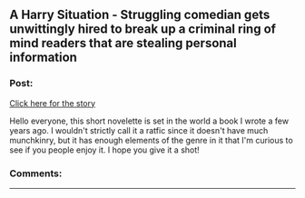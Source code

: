 ## A Harry Situation - Struggling comedian gets unwittingly hired to break up a criminal ring of mind readers that are stealing personal information

### Post:

[Click here for the story](https://docs.google.com/document/d/1RCuTqact58gLTWSYXpmBIXNm3_n8c27dtG7UVqdxAg0/edit?usp=sharing)

Hello everyone, this short novelette is set in the world a book I wrote a few years ago. I wouldn't strictly call it a ratfic since it doesn't have much munchkinry, but it has enough elements of the genre in it that I'm curious to see if you people enjoy it. I hope you give it a shot!

### Comments:

---

